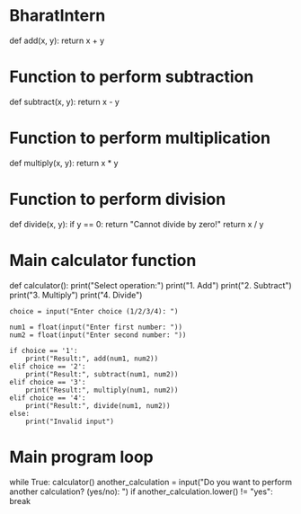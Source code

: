 # BharatIntern
def add(x, y):
    return x + y

# Function to perform subtraction
def subtract(x, y):
    return x - y

# Function to perform multiplication
def multiply(x, y):
    return x * y

# Function to perform division
def divide(x, y):
    if y == 0:
        return "Cannot divide by zero!"
    return x / y

# Main calculator function
def calculator():
    print("Select operation:")
    print("1. Add")
    print("2. Subtract")
    print("3. Multiply")
    print("4. Divide")

    choice = input("Enter choice (1/2/3/4): ")

    num1 = float(input("Enter first number: "))
    num2 = float(input("Enter second number: "))

    if choice == '1':
        print("Result:", add(num1, num2))
    elif choice == '2':
        print("Result:", subtract(num1, num2))
    elif choice == '3':
        print("Result:", multiply(num1, num2))
    elif choice == '4':
        print("Result:", divide(num1, num2))
    else:
        print("Invalid input")

# Main program loop
while True:
    calculator()
    another_calculation = input("Do you want to perform another calculation? (yes/no): ")
    if another_calculation.lower() != "yes":
        break
